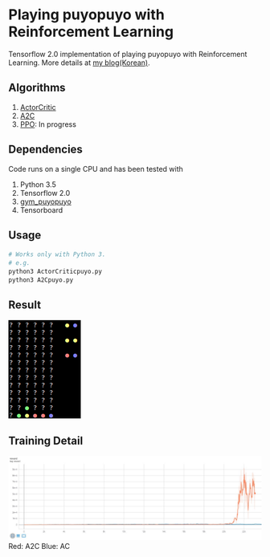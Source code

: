 # Playing puyopuyo with Reinforcement Learning
Tensorflow 2.0 implementation of playing puyopuyo with Reinforcement Learning. More details at [my blog(Korean)](https://queez0405.github.io/posts/).

## Algorithms
1. [ActorCritic](https://github.com/queez0405/puyopuyoRL/blob/master/ActorCriticpuyo.py)
2. [A2C](https://github.com/queez0405/puyopuyoRL/blob/master/A2Cpuyo.py)
3. [PPO](https://github.com/queez0405/puyopuyoRL/blob/master/new_PPopuyo.py): In progress

## Dependencies
Code runs on a single CPU and has been tested with
1. Python 3.5
2. Tensorflow 2.0
3. [gym_puyopuyo](https://github.com/frostburn/gym_puyopuyo)
4. Tensorboard
## Usage
```bash
# Works only with Python 3.
# e.g.
python3 ActorCriticpuyo.py
python3 A2Cpuyo.py
```

## Result

![Result](https://raw.githubusercontent.com/queez0405/queez0405.github.io/master/_posts/puyopuyo/puyo_result.gif)

## Training Detail

![Detail](https://raw.githubusercontent.com/queez0405/queez0405.github.io/master/_posts/puyopuyo/tensorboard_result.JPG)
Red: A2C
Blue: AC
